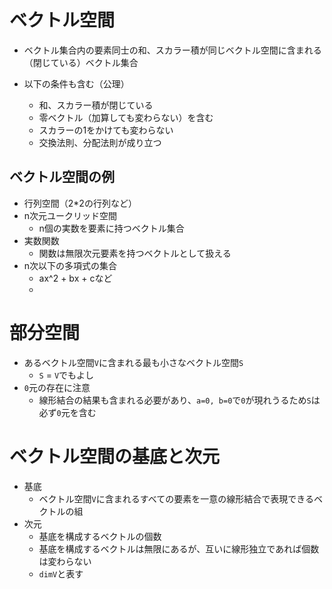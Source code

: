 # ベクトル空間
- ベクトル集合内の要素同士の和、スカラー積が同じベクトル空間に含まれる（閉じている）ベクトル集合

- 以下の条件も含む（公理）
    - 和、スカラー積が閉じている
    - 零ベクトル（加算しても変わらない）を含む
    - スカラーの1をかけても変わらない
    - 交換法則、分配法則が成り立つ

## ベクトル空間の例
- 行列空間（2*2の行列など）
- n次元ユークリッド空間
    - n個の実数を要素に持つベクトル集合
- 実数関数
    - 関数は無限次元要素を持つベクトルとして扱える
- n次以下の多項式の集合
    - ax^2 + bx + cなど
    - 

# 部分空間
- あるベクトル空間`V`に含まれる最も小さなベクトル空間`S`
    - `S` = `V`でもよし
- `0`元の存在に注意
    - 線形結合の結果も含まれる必要があり、`a=0, b=0`で`0`が現れうるため`S`は必ず`0`元を含む

# ベクトル空間の基底と次元
- 基底
  - ベクトル空間`V`に含まれるすべての要素を一意の線形結合で表現できるベクトルの組
- 次元
  - 基底を構成するベクトルの個数
  - 基底を構成するベクトルは無限にあるが、互いに線形独立であれば個数は変わらない
  - `dimV`と表す

